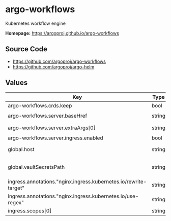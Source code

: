 # argo-workflows

Kubernetes workflow engine

**Homepage:** <https://argoproj.github.io/argo-workflows>

## Source Code

* <https://github.com/argoproj/argo-workflows>
* <https://github.com/argoproj/argo-helm>

## Values

| Key | Type | Default | Description |
|-----|------|---------|-------------|
| argo-workflows.crds.keep | bool | `false` |  |
| argo-workflows.server.baseHref | string | `"/argo-workflows/"` |  |
| argo-workflows.server.extraArgs[0] | string | `"--auth-mode=server"` |  |
| argo-workflows.server.ingress.enabled | bool | `false` |  |
| global.host | string | Set by Argo CD | Host name for ingress |
| global.vaultSecretsPath | string | Set by Argo CD | Base path for Vault secrets |
| ingress.annotations."nginx.ingress.kubernetes.io/rewrite-target" | string | `"/$2"` |  |
| ingress.annotations."nginx.ingress.kubernetes.io/use-regex" | string | `"true"` |  |
| ingress.scopes[0] | string | `"exec:admin"` |  |
